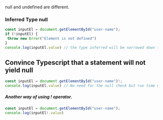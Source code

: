 null and undefined are different.

### Inferred Type null
```ts
const inputEl = document.getElementById("user-name");
if (!inputEl) {
 throw new Error("Element is not defined")
}
console.log(inputEl.value) // the type inferred will be narrowed down to HTML element.
```

## Convince Typescript that a statement will not yield null
```ts
const inputEl = document.getElementById("user-name")!;
console.log(inputEl.value) // No need for the null check but run time error will be thrown
```

##### Another way of using ! operator.
```ts
const inputEl = document.getElementById("user-name");
console.log(inputEl!.value)
```